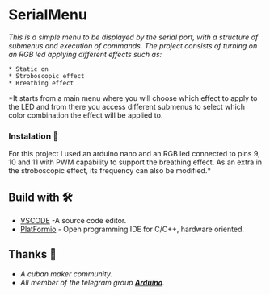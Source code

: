 # SerialMenu
*This is a simple menu to be displayed by the serial port, with a structure of submenus and execution of commands.
The project consists of turning on an RGB led applying different effects such as:*
```
* Static on
* Stroboscopic effect
* Breathing effect
```
*It starts from a main menu where you will choose which effect to apply to the LED and from there you access different submenus to select which color combination the effect will be applied to.

### Instalation 🔧
For this project I used an arduino nano and an RGB led connected to pins 9, 10 and 11 with PWM capability to support the breathing effect.
As an extra in the stroboscopic effect, its frequency can also be modified.*

## Build with 🛠️
* [VSCODE](https://code.visualstudio.com/) -A source code editor.
* [PlatFormio](https://platformio.org/) - Open programming IDE for C/C++, hardware oriented.

## Thanks 🎁
* _A cuban maker community._
* _All member of the telegram group [**Arduino**](https://t.me/arduchino)._
